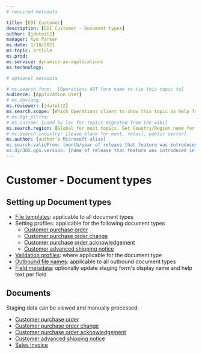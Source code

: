```yaml
---
# required metadata

title: [EDI Customer]
description: [EDI Customer - Document types]
author: [jdutoit2]
manager: Kym Parker
ms.date: 1/10/2021
ms.topic: article
ms.prod: 
ms.service: dynamics-ax-applications
ms.technology: 

# optional metadata

# ms.search.form:  [Operations AOT form name to tie this topic to]
audience: [Application User]
# ms.devlang: 
ms.reviewer: [jdutoit2]
ms.search.scope: [Which Operations client to show this topic as help for, to be set by content strategist, see list here: https://microsoft.sharepoint.com/teams/DynDoc/_layouts/15/WopiFrame.aspx?sourcedoc={23419e1c-eb64-42e9-aa9b-79875b428718}&action=edit&wd=target%28Core%20Dynamics%20AX%20CP%20requirements%2Eone%7C4CC185C0%2DEFAA%2D42CD%2D94B9%2D8F2A45E7F61A%2FVersions%20list%20for%20docs%20topics%7CC14BE630%2D5151%2D49D6%2D8305%2D554B5084593C%2F%29]
# ms.tgt_pltfrm: 
# ms.custom: [used by loc for topics migrated from the wiki]
ms.search.region: [Global for most topics. Set Country/Region name for localizations]
# ms.search.industry: [leave blank for most, retail, public sector]
ms.author: [author's Microsoft alias]
ms.search.validFrom: [month/year of release that feature was introduced in, in format yyyy-mm-dd]
ms.dyn365.ops.version: [name of release that feature was introduced in, see list here: https://microsoft.sharepoint.com/teams/DynDoc/_layouts/15/WopiFrame.aspx?sourcedoc={23419e1c-eb64-42e9-aa9b-79875b428718}&action=edit&wd=target%28Core%20Dynamics%20AX%20CP%20requirements%2Eone%7C4CC185C0%2DEFAA%2D42CD%2D94B9%2D8F2A45E7F61A%2FVersions%20list%20for%20docs%20topics%7CC14BE630%2D5151%2D49D6%2D8305%2D554B5084593C%2F%29]
---
```


# Customer - Document types

## Setting up Document types
- [File templates](../../EDI/CORE/Setup/DocumentTypes/File%20templates.md): applicable to all document types
- Setting profiles: applicable for the following document types
    - [Customer purchase order](SETTING%20PROFILES/Customer%20purchase%20order.md)
    - [Customer purchase order change](SETTING%20PROFILES/Customer%20purchase%20order%20change.md)
    - [Customer purchase order acknowledgement](SETTING%20PROFILES/Customer%20purchase%20order%20acknowledgement.md)
    - [Customer advanced shipping notice](SETTING%20PROFILES/Customer%20advanced%20shipping%20notice.md)
- [Validation profiles](Validation%20profiles.md): where applicable for the document type
- [Outbound file names](../../EDI/CORE/Setup/DocumentTypes/Outbound%20filenames.md): applicable to all outbound document types
- [Field metadata](DocumentTypes/Field%20metadata.md): optionally update staging form's display name and help text per field

## Documents
Staging data can be viewed and manually processed:
- [Customer purchase order](../DOCUMENTS/Customer%20purchase%20order.md)
- [Customer purchase order change](../DOCUMENTS/Customer%20purchase%20order%20change.md)
- [Customer purchase order acknowledgement](../DOCUMENTS/Customer%20purchase%20order%20acknowledgement.md)
- [Customer advanced shipping notice](../DOCUMENTS/Customer%20advanced%20shipping%20notice.md)
- [Sales invoice](../DOCUMENTS/Sales%20invoice.md)

